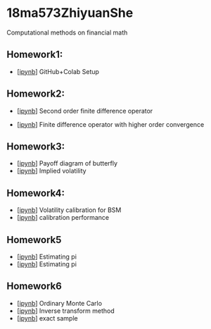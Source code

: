 # 18ma573ZhiyuanShe
Computational methods on financial math
## Homework1: <br>
- [[ipynb](src/hw1.ipynb)] GitHub+Colab Setup
## Homework2: <br>
- [[ipynb](src/hw2.ipynb)] Second order finite difference operator <br>

- [[ipynb](src/hw2_1.ipynb)] Finite difference operator with higher order convergence 
## Homework3: <br> 
- [[ipynb](src/HW3_1.ipynb)] Payoff diagram of butterfly
- [[ipynb](src/hw3_3.ipynb)] Implied volatility 
## Homework4:<br>
- [[ipynb](src/hw4_1.ipynb)] Volatility calibration for BSM
- [[ipynb](src/hw4_2.ipynb)] calibration performance
## Homework5<br>
- [[ipynb](src/hw_5.ipynb)] Estimating pi
- [[ipynb](src/hw5_2.ipynb)] Estimating pi
## Homework6<br>
- [[ipynb](src/hw6_1.ipynb)] Ordinary Monte Carlo
- [[ipynb](src/hw6_2.ipynb)] Inverse transform method
- [[ipynb](src/hw6_3.ipynb)] exact sample
